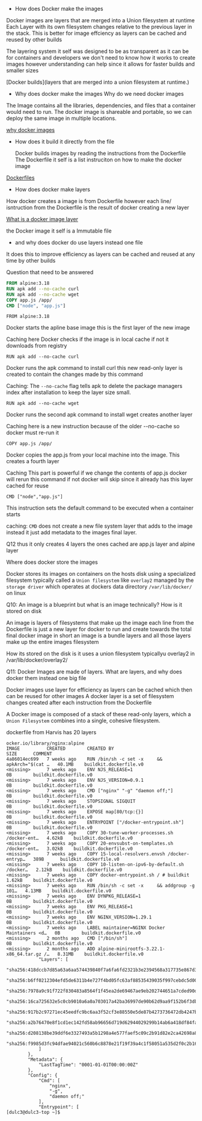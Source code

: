  
- How does Docker make the images 

Docker images are layers that are merged into a Union filesystem at runtime Each Layer with its own filesystem changes relative to the previous layer in the stack. This is better for image effciency as layers can be cached and reused by other builds 

The layering system it self was designed to be as transparent as it can be for containers and developers we don't need to know how it works to create images however understanding can help since it allows for faster builds and smaller sizes

[Docker builds](layers that are merged into a union filesystem at runtime.)


- Why does docker make the images Why do we need docker images

The Image contains all the libraries, dependencies, and files that a container would need to run. The docker image is shareable and portable, so we can deploy the same image in multiple locations. 

[why docker images](https://aws.amazon.com/compare/the-difference-between-docker-images-and-containers/)


- How does it build it directly from the file
  
  Docker builds images by reading the instructions from the Dockerfile The Dockerfile it self is a list instruciton on how to make the docker image

[Dockerfiles](https://docs.docker.com/build/concepts/dockerfile/)
  
- How does docker make layers 

How docker creates a image is from Dockerfile however each line/ isntruction from the Dockerfile is the result of docker creating a new layer

[What is a docker image layer](https://www.geeksforgeeks.org/devops/what-is-docker-image-layer/)

the Docker image it self is a Immutable file

- and why does docker do use layers instead one file

It does this to improve efficiency as layers can be cached and reused at any time by other builds

Question that need to be answered 

```dockerfile
FROM alpine:3.18
RUN apk add --no-cache curl
RUN apk add --no-cache wget
COPY app.js /app/
CMD ["node", "app.js"]
```

`FROM alpine:3.18`

Docker starts the apline base image this is the first layer of the new image

Caching here Docker checks if the image is in local cache if not it downloads from registry

`RUN apk add --no-cache curl`

Docker runs the apk command to install curl this new read-only layer is created to contain the changes made by this command

Caching: The `--no-cache` flag tells apk to delete the package managers index after installation to keep the layer size small. 

`RUN apk add --no-cache wget`

Docker runs the second apk command to install wget creates another layer

Caching here is a new instruction because of the older --no-cache so docker must re-run it

`COPY app.js /app/`

Docker copies the app.js from your local machine into the image. This  creates a fourth layer 

Caching This part is powerful if we change the contents of app.js docker will rerun this command if not docker will skip since it already has this layer cached for reuse 

`CMD ["node","app.js"]` 

This instruction sets the default command to be executed when a container starts 

caching: `CMD` does not create a new file system layer that adds to the image instead it just add metadata to the images final layer. 

Q12 thus it only creates 4 layers the ones cached are app.js layer and alpine layer 

Where does docker store the images

Docker stores its images on containers on the hosts disk using a specialized filesystem typically called a `Union filesystem` like `overlay2` managed by the `storage driver` 
which operates at dockers data directory `/var/lib/docker/`
on linux



Q10: An image is a blueprint but what is an image technically? How is it stored on disk

An image is layers of filesystems that make up the image  each line from the Dockerfile is just a new layer  for docker to run and create towards the total final docker image in short an image is a bundle layers and all those layers make up the entire images filesystem

How its stored on the disk is it uses  a union filesystem typicallyu overlay2 in /var/lib/docker/overlay2/

Q11: Docker Images are made of layers. What are layers, and why does docker them instead one big file 

Docker images use layer for efficiency as layers can be cached which then can be reused for other images A docker layer is a set of filesystem changes created after each instruction from the Dockerfile 

A Docker image is composed of a stack of these read-only layers, which a `Union Filesystem` combines into a single, cohesive filesystem.

dockerfile from Harvis has 20 layers

```output
ocker.io/library/nginx:alpine
IMAGE          CREATED        CREATED BY                                      SIZE      COMMENT
4a86014ec699   7 weeks ago    RUN /bin/sh -c set -x     && apkArch="$(cat …   40.1MB    buildkit.dockerfile.v0
<missing>      7 weeks ago    ENV NJS_RELEASE=1                               0B        buildkit.dockerfile.v0
<missing>      7 weeks ago    ENV NJS_VERSION=0.9.1                           0B        buildkit.dockerfile.v0
<missing>      7 weeks ago    CMD ["nginx" "-g" "daemon off;"]                0B        buildkit.dockerfile.v0
<missing>      7 weeks ago    STOPSIGNAL SIGQUIT                              0B        buildkit.dockerfile.v0
<missing>      7 weeks ago    EXPOSE map[80/tcp:{}]                           0B        buildkit.dockerfile.v0
<missing>      7 weeks ago    ENTRYPOINT ["/docker-entrypoint.sh"]            0B        buildkit.dockerfile.v0
<missing>      7 weeks ago    COPY 30-tune-worker-processes.sh /docker-ent…   4.62kB    buildkit.dockerfile.v0
<missing>      7 weeks ago    COPY 20-envsubst-on-templates.sh /docker-ent…   3.02kB    buildkit.dockerfile.v0
<missing>      7 weeks ago    COPY 15-local-resolvers.envsh /docker-entryp…   389B      buildkit.dockerfile.v0
<missing>      7 weeks ago    COPY 10-listen-on-ipv6-by-default.sh /docker…   2.12kB    buildkit.dockerfile.v0
<missing>      7 weeks ago    COPY docker-entrypoint.sh / # buildkit          1.62kB    buildkit.dockerfile.v0
<missing>      7 weeks ago    RUN /bin/sh -c set -x     && addgroup -g 101…   4.13MB    buildkit.dockerfile.v0
<missing>      7 weeks ago    ENV DYNPKG_RELEASE=1                            0B        buildkit.dockerfile.v0
<missing>      7 weeks ago    ENV PKG_RELEASE=1                               0B        buildkit.dockerfile.v0
<missing>      7 weeks ago    ENV NGINX_VERSION=1.29.1                        0B        buildkit.dockerfile.v0
<missing>      7 weeks ago    LABEL maintainer=NGINX Docker Maintainers <d…   0B        buildkit.dockerfile.v0
<missing>      2 months ago   CMD ["/bin/sh"]                                 0B        buildkit.dockerfile.v0
<missing>      2 months ago   ADD alpine-minirootfs-3.22.1-x86_64.tar.gz /…   8.31MB    buildkit.dockerfile.v0
            "Layers": [
                "sha256:418dccb7d85a63a6aa574439840f7a6fa6fd2321b3e2394568a317735e867d35",
                "sha256:b6ff0212304efd5de6311b4e727f4bd05fc63af88535439035f997cebdc5d009",
                "sha256:7978a9c91f722f830483a8564f1f45ea2de69467ae9eb202744651a7cded90d7",
                "sha256:16ca725632e5c0cb9010a6a0a703017a42ba36997de90b62d9aa9f152b6f3db5",
                "sha256:917b2c97271ec45eedfc9bc6aa3f52cf3e88550e5de87b4273736472db4247b1",
                "sha256:a2b76470e8f1cd1ec142fd58ab96656d719d62944029299b14ab6a418df84fa0",
                "sha256:d208138be39ddf6e3327493a5b1298a4e577faef5c09c2b91d82e2ca42698a84",
                "sha256:f9985d3fc94dfae94021c560b6c8878e21f19f39a4c1f58051a535d2f0c2b165"
            ]
        },
        "Metadata": {
            "LastTagTime": "0001-01-01T00:00:00Z"
        },
        "Config": {
            "Cmd": [
                "nginx",
                "-g",
                "daemon off;"
            ],
            "Entrypoint": [
[dulc3@dulc3-top ~]$ 
```

